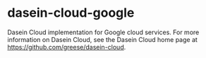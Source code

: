 dasein-cloud-google
===================

Dasein Cloud implementation for Google cloud services. For more information on Dasein Cloud, see the Dasein Cloud home page at https://github.com/greese/dasein-cloud.
 